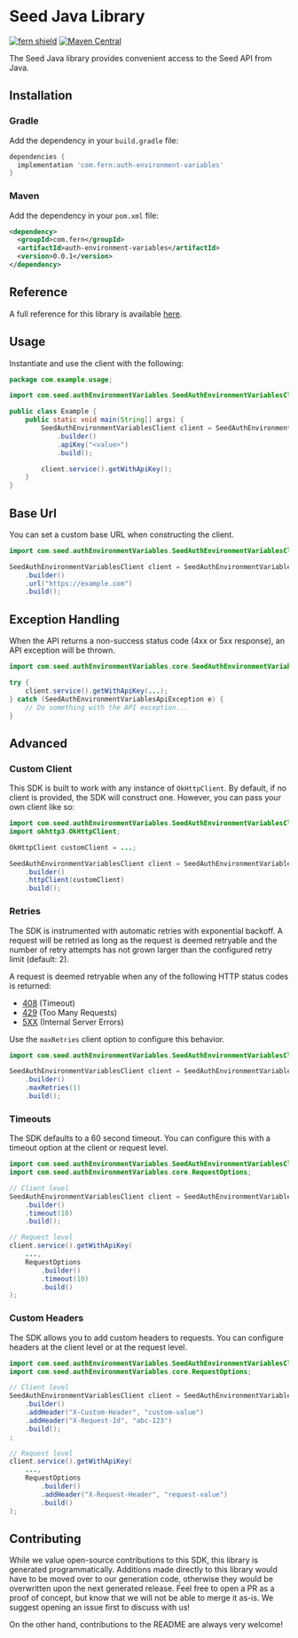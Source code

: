 # Seed Java Library

[![fern shield](https://img.shields.io/badge/%F0%9F%8C%BF-Built%20with%20Fern-brightgreen)](https://buildwithfern.com?utm_source=github&utm_medium=github&utm_campaign=readme&utm_source=Seed%2FJava)
[![Maven Central](https://img.shields.io/maven-central/v/com.fern/auth-environment-variables)](https://central.sonatype.com/artifact/com.fern/auth-environment-variables)

The Seed Java library provides convenient access to the Seed API from Java.

## Installation

### Gradle

Add the dependency in your `build.gradle` file:

```groovy
dependencies {
  implementation 'com.fern:auth-environment-variables'
}
```

### Maven

Add the dependency in your `pom.xml` file:

```xml
<dependency>
  <groupId>com.fern</groupId>
  <artifactId>auth-environment-variables</artifactId>
  <version>0.0.1</version>
</dependency>
```

## Reference

A full reference for this library is available [here](./reference.md).

## Usage

Instantiate and use the client with the following:

```java
package com.example.usage;

import com.seed.authEnvironmentVariables.SeedAuthEnvironmentVariablesClient;

public class Example {
    public static void main(String[] args) {
        SeedAuthEnvironmentVariablesClient client = SeedAuthEnvironmentVariablesClient
            .builder()
            .apiKey("<value>")
            .build();

        client.service().getWithApiKey();
    }
}
```

## Base Url

You can set a custom base URL when constructing the client.

```java
import com.seed.authEnvironmentVariables.SeedAuthEnvironmentVariablesClient;

SeedAuthEnvironmentVariablesClient client = SeedAuthEnvironmentVariablesClient
    .builder()
    .url("https://example.com")
    .build();
```

## Exception Handling

When the API returns a non-success status code (4xx or 5xx response), an API exception will be thrown.

```java
import com.seed.authEnvironmentVariables.core.SeedAuthEnvironmentVariablesApiException;

try {
    client.service().getWithApiKey(...);
} catch (SeedAuthEnvironmentVariablesApiException e) {
    // Do something with the API exception...
}
```

## Advanced

### Custom Client

This SDK is built to work with any instance of `OkHttpClient`. By default, if no client is provided, the SDK will construct one. 
However, you can pass your own client like so:

```java
import com.seed.authEnvironmentVariables.SeedAuthEnvironmentVariablesClient;
import okhttp3.OkHttpClient;

OkHttpClient customClient = ...;

SeedAuthEnvironmentVariablesClient client = SeedAuthEnvironmentVariablesClient
    .builder()
    .httpClient(customClient)
    .build();
```

### Retries

The SDK is instrumented with automatic retries with exponential backoff. A request will be retried as long
as the request is deemed retryable and the number of retry attempts has not grown larger than the configured
retry limit (default: 2).

A request is deemed retryable when any of the following HTTP status codes is returned:

- [408](https://developer.mozilla.org/en-US/docs/Web/HTTP/Status/408) (Timeout)
- [429](https://developer.mozilla.org/en-US/docs/Web/HTTP/Status/429) (Too Many Requests)
- [5XX](https://developer.mozilla.org/en-US/docs/Web/HTTP/Status/500) (Internal Server Errors)

Use the `maxRetries` client option to configure this behavior.

```java
import com.seed.authEnvironmentVariables.SeedAuthEnvironmentVariablesClient;

SeedAuthEnvironmentVariablesClient client = SeedAuthEnvironmentVariablesClient
    .builder()
    .maxRetries(1)
    .build();
```

### Timeouts

The SDK defaults to a 60 second timeout. You can configure this with a timeout option at the client or request level.

```java
import com.seed.authEnvironmentVariables.SeedAuthEnvironmentVariablesClient;
import com.seed.authEnvironmentVariables.core.RequestOptions;

// Client level
SeedAuthEnvironmentVariablesClient client = SeedAuthEnvironmentVariablesClient
    .builder()
    .timeout(10)
    .build();

// Request level
client.service().getWithApiKey(
    ...,
    RequestOptions
        .builder()
        .timeout(10)
        .build()
);
```

### Custom Headers

The SDK allows you to add custom headers to requests. You can configure headers at the client level or at the request level.

```java
import com.seed.authEnvironmentVariables.SeedAuthEnvironmentVariablesClient;
import com.seed.authEnvironmentVariables.core.RequestOptions;

// Client level
SeedAuthEnvironmentVariablesClient client = SeedAuthEnvironmentVariablesClient
    .builder()
    .addHeader("X-Custom-Header", "custom-value")
    .addHeader("X-Request-Id", "abc-123")
    .build();
;

// Request level
client.service().getWithApiKey(
    ...,
    RequestOptions
        .builder()
        .addHeader("X-Request-Header", "request-value")
        .build()
);
```

## Contributing

While we value open-source contributions to this SDK, this library is generated programmatically.
Additions made directly to this library would have to be moved over to our generation code,
otherwise they would be overwritten upon the next generated release. Feel free to open a PR as
a proof of concept, but know that we will not be able to merge it as-is. We suggest opening
an issue first to discuss with us!

On the other hand, contributions to the README are always very welcome!